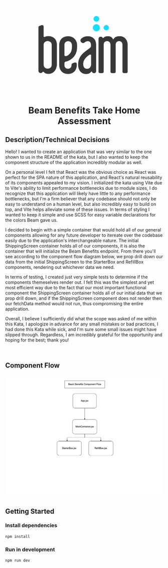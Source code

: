 <h1 align="center">
  <br>
    <img src='./public/beam.png'/>
    <br>
    <br>
  Beam Benefits Take Home Assessment
  <br>
</h1>

## Description/Technical Decisions

Hello! I wanted to create an application that was very similar to the one shown to us in the README of the kata, but I also wanted to keep the component structure of the application incredibly modular as well. 

On a personal level I felt that React was the obvious choice as React was perfect for the SPA nature of this application, and React's natural reusability of its components appealed to my vision. I initialized the kata using Vite due to Vite's ability to limit performance bottlenecks due to module sizes, I do recognize that this application will likely have little to any performance bottlenecks, but I'm a firm believer that any codebase should not only be easy to understand on a human level, but also incredibly easy to build on top, and Vite helps alleviate some of these issues. In terms of styling I wanted to keep it simple and use SCSS for easy variable declarations for the colors Beam gave us. 

I decided to begin with a simple container that would hold all of our general components allowing for any future developer to itereate over the codebase easily due to the application's interchangeable nature. The initial ShippingScreen container holds all of our components, it is also the container that will initialize the Beam Benefits endpoint. From there you'll see according to the component flow diagram below, we prop drill down our data from the initial ShippingScreen to the StarterBox and RefillBox components, rendering out whichever data we need.

In terms of testing, I created just very simple tests to determine if the components themeselves render out. I felt this was the simplest and yet most efficient way due to the fact that our most important functional component the ShippingScreen container holds all of our initial data that we prop drill down, and if the ShippingScreen component does not render then our fetchData method would not run, thus compromising the entire application. 

Overall, I believe I sufficiently did what the scope was asked of me within this Kata, I apologize in advance for any small mistakes or bad practices, I had done this Kata while sick, and I'm sure some small issues might have slipped through. Regardless, I am incredibly grateful for the opportunity and hoping for the best; thank you! 

<br>

## Component Flow

<img src='./public/data-flow.jpg'/>


<br>

## Getting Started


### Install dependencies
```bash
npm install
```

### Run in development
```bash
npm run dev
```